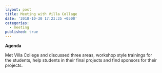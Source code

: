 ```yaml
---
layout: post
title: Meeting with Villa Collage
date: '2018-10-30 17:23:35 +0500'
categories:
  - meeting
published: true
---
```

**Agenda**

Met Villa College and discussed three areas, workshop style trainings for the students, help students in their final projects and find sponsors for their projects.